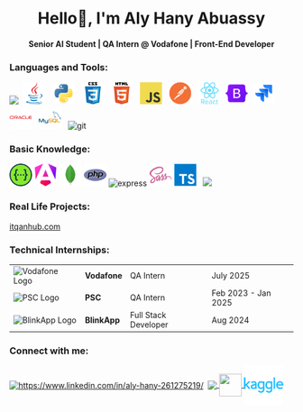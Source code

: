 
<h1 align="center">Hello👋, I'm Aly Hany Abuassy<br> </h1>
<h4 align="center">Senior AI Student | QA Intern @ Vodafone | Front-End Developer</h4>
<h3>Languages and Tools:</h3>
<p align="center">

  <img width=40 src="https://upload.wikimedia.org/wikipedia/commons/1/18/ISO_C%2B%2B_Logo.svg">&nbsp;
 <img src="https://raw.githubusercontent.com/devicons/devicon/master/icons/java/java-original.svg" alt="java" width="40" height="40"/> &nbsp;
 <img src="https://raw.githubusercontent.com/devicons/devicon/master/icons/python/python-original.svg" alt="python" width="40" height="40"/> &nbsp;
 <img src="https://raw.githubusercontent.com/devicons/devicon/master/icons/css3/css3-original-wordmark.svg" alt="css3" width="40" height="40"/> &nbsp;
 <img src="https://raw.githubusercontent.com/devicons/devicon/master/icons/html5/html5-original-wordmark.svg" alt="html5" width="40" height="40"/> &nbsp;
<img src="https://raw.githubusercontent.com/devicons/devicon/master/icons/javascript/javascript-original.svg" alt="javascript" width="40" height="40"/> &nbsp;
 <img src="https://raw.githubusercontent.com/devicons/devicon/master/icons/postman/postman-original.svg" alt="postman" width="40" height="40"/> &nbsp;
<img src="https://raw.githubusercontent.com/devicons/devicon/master/icons/react/react-original-wordmark.svg" alt="react" width="40" height="40"/>&nbsp;
<img src="https://raw.githubusercontent.com/devicons/devicon/master/icons/bootstrap/bootstrap-original.svg" width="40" height="40"/>&nbsp;
<img src="https://raw.githubusercontent.com/devicons/devicon/master/icons/jira/jira-original.svg" alt="jira" width="40" height="40"/>&nbsp;
<img src="https://raw.githubusercontent.com/devicons/devicon/master/icons/oracle/oracle-original.svg" alt="oracle" width="40" height="40"/> &nbsp;
  <img src="https://raw.githubusercontent.com/devicons/devicon/master/icons/mysql/mysql-original-wordmark.svg" alt="mysql" width="40" height="40"/> &nbsp;
<img src="https://www.vectorlogo.zone/logos/git-scm/git-scm-icon.svg" alt="git" width="40" height="40"/>&nbsp;
 <br>
 <h3 align="left">Basic Knowledge:</h3>
 <p align="left">
     <img src="https://raw.githubusercontent.com/devicons/devicon/master/icons/swagger/swagger-original.svg" alt="swagger" width="40" height="40"/>
 <img src="https://raw.githubusercontent.com/devicons/devicon/master/icons/angular/angular-original.svg" alt="angular" width="40" height="40"/> 
     <img src="https://raw.githubusercontent.com/devicons/devicon/master/icons/mongodb/mongodb-original.svg" alt="mongo" width="40" height="40"/>
     <img src="https://raw.githubusercontent.com/devicons/devicon/master/icons/php/php-original.svg" alt="php" width="40" height="40"/>
     <img src="https://user-images.githubusercontent.com/11978772/40430986-a0eb7b92-5e63-11e8-80eb-43fe07f664a6.png" alt="express" width="60" /> 
  <img src="https://raw.githubusercontent.com/devicons/devicon/master/icons/sass/sass-original.svg" alt="sass" width="40" height="40"/>
 <img src="https://raw.githubusercontent.com/devicons/devicon/master/icons/typescript/typescript-original.svg" alt="typescript" width="40" height="40"/> &nbsp;
    <img width=40 src="https://upload.wikimedia.org/wikipedia/commons/b/bd/Logo_C_sharp.svg">&nbsp;
  </p>
<h3> Real Life Projects:</h3>
<a href ="https://Itqanhub.com">itqanhub.com</a>
<h3>Technical Internships:</h3>
<table>
  <thead>
<!--     <tr>
      <th>Logo</th>
      <th>Company</th>
      <th>Role</th>
      <th>Duration</th>
    </tr> -->
  </thead>
  <tbody>
    <tr>
      <td><img src="https://media.licdn.com/dms/image/v2/C4D0BAQEbHT2hBVRhbw/company-logo_200_200/company-logo_200_200/0/1630552329146/vodafone_enterprise_logo?e=2147483647&v=beta&t=TrlrZTLQkVB_CY_ldwLq-IbK15XFsI2K4506N_WoqPU" alt="Vodafone Logo" width="40" /></td>
      <td><strong>Vodafone</strong></td>
      <td>QA Intern</td>
      <td>July 2025</td>
    </tr>
    <tr>
      <td><img src="https://media.licdn.com/dms/image/sync/v2/D4D27AQEM2V1Zrr7ohA/articleshare-shrink_1280_800/B4DZbAGVGXHQAY-/0/1746979607266?e=2147483647&v=beta&t=7uqP-aIiJD1ztCIHazLBQKXq3M2T7GpOfmsyzYsdxdE" alt="PSC Logo" width="40" /></td>
      <td><strong>PSC</strong></td>
      <td>QA Intern</td>
      <td>Feb 2023 - Jan 2025</td>
    </tr>
    <tr>
      <td><img src="https://blinkapp.net/wp-content/uploads/2020/04/Blink-logo.png" alt="BlinkApp Logo" width="40" /></td>
      <td><strong>BlinkApp</strong></td>
      <td>Full Stack Developer</td>
      <td>Aug 2024</td>
    </tr>
 
  </tbody>
</table>
<h3 align="left">Connect with me:</h3>
<p align="left" >
<a href="https://www.linkedin.com/in/aly-hany-abuassy-261275219/" target="blank"><img align="center" src="https://raw.githubusercontent.com/rahuldkjain/github-profile-readme-generator/master/src/images/icons/Social/linked-in-alt.svg" alt="https://www.linkedin.com/in/aly-hany-261275219/" height="30" width="40" /></a>&nbsp;
<a  href="mailto:alyabuassy@gmail.com" target="blank">
 <img align="center"  src="https://img.icons8.com/color/48/gmail-new.png">
  </a>

  <a href="https://www.hackerrank.com/profile/ahanyfathy42">
  <img align="center" src="https://github.com/ahany42/ahany42/assets/118932294/58fed282-20f6-434c-863c-13a7041a99d5" width="40" height="40">
</a>

   <a href="https://www.kaggle.com/alyhany04" target="blank">
     <img align="center" src="https://raw.githubusercontent.com/devicons/devicon/master/icons/kaggle/kaggle-original-wordmark.svg" alt="kaggle" width="70">
   </a>

</p>

